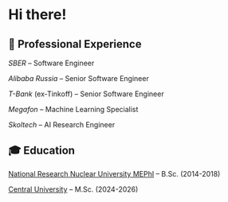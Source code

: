 # Hi there! 

## 💼 Professional Experience

_SBER_ – Software Engineer

_Alibaba Russia_ – Senior Software Engineer

_T-Bank_ (ex-Tinkoff) – Senior Software Engineer

_Megafon_ – Machine Learning Specialist

_Skoltech_ – AI Research Engineer



## 🎓 Education

[National Research Nuclear University MEPhI](https://mephi.ru/) – B.Sc. (2014-2018)

[Central University](https://cu.ru/) – M.Sc. (2024-2026)
